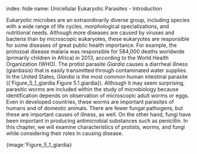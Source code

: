 index: hide
name: Unicellular Eukaryotic Parasites - Introduction

Eukaryotic microbes are an extraordinarily diverse group, including species with a wide range of life cycles, morphological specializations, and nutritional needs. Although more diseases are caused by viruses and bacteria than by microscopic eukaryotes, these eukaryotes are responsible for some diseases of great public health importance. For example, the protozoal disease malaria was responsible for 584,000 deaths worldwide (primarily children in Africa) in 2013, according to the World Health Organization (WHO). The protist parasite  *Giardia* causes a diarrheal illness (giardiasis) that is easily transmitted through contaminated water supplies. In the United States,  *Giardia* is the most common human intestinal parasite ({'Figure_5_1_giardia Figure 5.1.giardia}). Although it may seem surprising, parasitic worms are included within the study of microbiology because identification depends on observation of microscopic adult worms or eggs. Even in developed countries, these worms are important parasites of humans and of domestic animals. There are fewer fungal pathogens, but these are important causes of illness, as well. On the other hand, fungi have been important in producing antimicrobial substances such as penicillin. In this chapter, we will examine characteristics of protists, worms, and fungi while considering their roles in causing disease.


{image:'Figure_5_1_giardia}
        
